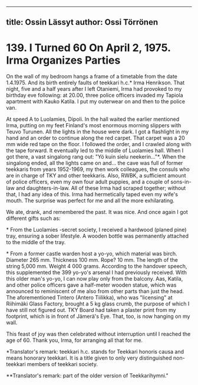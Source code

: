 
---
title: Ossin Lässyt
author: Ossi Törrönen
---

    
# 139. I Turned 60 On April 2, 1975. Irma Organizes Parties

On the wall of my bedroom hangs a frame of a timetable from the date 1.4.1975. And its birth entirely faults of teekkari h.c.\* Irma Henrikson. That night, five and a half years after I left Otaniemi, Irma had provoked to my birthday eve following: at 20.00, three police officers invaded my Tapiola apartment with Kauko Katila. I put my outerwear on and then to the police van.

At speed A to Luolamies, Dipoli. In the hall waited the earlier mentioned Irma, putting on my feet Finland's most enormous morning slippers with Teuvo Turunen. All the lights in the house were dark. I got a flashlight in my hand and an order to continue along the red carpet. That carpet was a 20 mm wide red tape on the floor. I followed the order, and I crawled along with the tape forward. It eventually led to the middle of Luolamies hall. When I got there, a vast singalong rang out: "Yö kuin sielu neekerin..."\*. When the singalong ended, all the lights came on and... the cave was full of former teekkaris from years 1952-1969, my then work colleagues, the consuls who are in charge of TKY and other teekkaris. Also, RWBK, a sufficient amount of police officers, even my own four adult puppies, and a couple of sons-in-law and daughters-in-law. All of these Irma had scraped together; without that, I had any idea of this. Irma had hermetically taped even my wife's mouth. The surprise was perfect for me and all the more exhilarating.

We ate, drank, and remembered the past. It was nice. And once again I got different gifts such as:

\* From the Luolamies -secret society, I received a hardwood (planed pine) tray, ensuring a sober lifestyle. A wooden bottle was permanently attached to the middle of the tray. 

\* From a former castle warden host a yo-yo, which material was birch. Diameter 265 mm. Thickness 100 mm. Rope? 10 mm. The length of the string 5,000 mm. Weight 4 000 grams. According to the handover speech, this supplemented the 399 yo-yo's arsenal I had previously received. With this older man's yo-yo, I can now play only from the balcony. Aas, Katila, and other police officers gave a half-meter wooden statue, which was announced to reminiscent of me also from other parts than just the head. The aforementioned Tintero (Antero Tiilikka), who was "licensing" at Riihimäki Glass Factory, brought a 5 kg glass crumb, the purpose of which I have still not figured out. TKY Board had taken a plaster print from my footprint, which is in front of Jämerä's Eye. That, too, is now hanging on my wall.

This feast of joy was then celebrated without interruption until I reached the age of 60. Thank you, Irma, for arranging all that for me.

\*Translator's remark: teekkari h.c. stands for Teekkari honoris causa and means honorary teekkari. It is a title given to only very distinguished non-teekkari members of teekkari society.

\*\*Translator's remark: part of the older version of Teekkarihymni."
